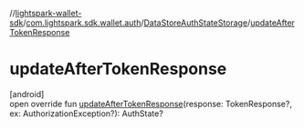 //[lightspark-wallet-sdk](../../../index.md)/[com.lightspark.sdk.wallet.auth](../index.md)/[DataStoreAuthStateStorage](index.md)/[updateAfterTokenResponse](update-after-token-response.md)

# updateAfterTokenResponse

[android]\
open override fun [updateAfterTokenResponse](update-after-token-response.md)(response: TokenResponse?, ex: AuthorizationException?): AuthState?
